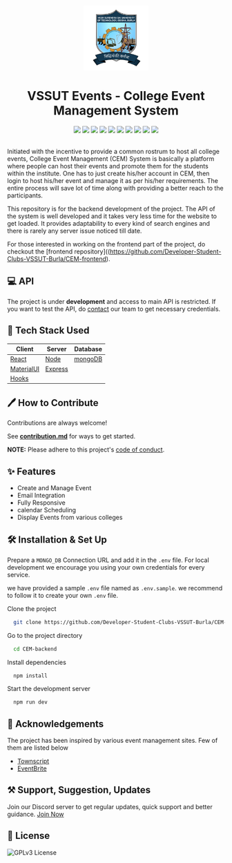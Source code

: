 
<div align="center">
  <img alt="Logo" src="./RepoAssets/VSSUT.png" width="150" />
  <h1>VSSUT Events - College Event Management System</h1>
</div>
<div align="center">
<img src="https://img.shields.io/github/workflow/status/Developer-Student-Clubs-VSSUT-Burla/CEM-backend/Node.js%20CI/main" />

<img src="https://img.shields.io/website?down_color=red&down_message=%F0%9F%98%95&up_message=ONLINE&url=https%3A%2F%2Fvssut-event.herokuapp.com%2F" />

<img src="https://img.shields.io/github/hacktoberfest/2021/Developer-Student-Clubs-VSSUT-Burla/CEM-backend?color=none" />

<img src="https://img.shields.io/github/issues/Developer-Student-Clubs-VSSUT-Burla/CEM-backend" />

<img src="https://img.shields.io/github/issues-pr/Developer-Student-Clubs-VSSUT-Burla/CEM-backend" />

<img src="https://img.shields.io/github/issues-pr-closed-raw/Developer-Student-Clubs-VSSUT-Burla/CEM-backend?color=none" />

<img src="https://img.shields.io/github/languages/top/Developer-Student-Clubs-VSSUT-Burla/CEM-backend" />

<img src="https://img.shields.io/github/languages/code-size/Developer-Student-Clubs-VSSUT-Burla/CEM-backend" />

<img src="https://img.shields.io/github/repo-size/Developer-Student-Clubs-VSSUT-Burla/CEM-backend" />

<img src="https://img.shields.io/tokei/lines/github/Developer-Student-Clubs-VSSUT-Burla/CEM-backend" />


</div> <br/>

Initiated with the incentive to provide a common rostrum to host all college events, College Event Management (CEM) System is basically a platform where people can host their events and promote them for the students within the institute. One has to just create his/her account in CEM, then login to host his/her event and manage it as per his/her requirements. The entire process will save lot of time along with providing a better reach to the participants.

This repository is for the backend development of the project. The API of the system is well developed and it takes very less time for the website to get loaded. It provides adaptability to every kind of search engines and there is rarely any server issue noticed till date.

For those interested in working on the frontend part of the project, do checkout the [frontend repository]((https://github.com/Developer-Student-Clubs-VSSUT-Burla/CEM-frontend).

## 💻 API

The project is under **development** and access to main API is restricted. If you want to test the API, do [contact](https://github.com/Developer-Student-Clubs-VSSUT-Burla) our team to get necessary credentials.


## 🔧 Tech Stack Used

|Client |Server |Database |
|-------|-------|---------|
|[React](https://reactjs.org/)  |[Node](https://nodejs.org/en/) |[mongoDB](https://www.mongodb.com/) |
|[MaterialUI](https://mui.com/) |[Express](https://expressjs.com/) |
|[Hooks](https://reactjs.org/docs/hooks-reference.html) |


## 🖊 How to Contribute

Contributions are always welcome!

See **[contribution.md](./contribution.md)** for ways to get started.

**NOTE:** Please adhere to this project's [code of conduct](https://github.com/Developer-Student-Clubs-VSSUT-Burla/CEM-backend/blob/main/contribution.md#code-of-conduct).

## ✨ Features

- Create and Manage Event
- Email Integration
- Fully Responsive
- calendar Scheduling
- Display Events from various colleges

## 🛠 Installation & Set Up

Prepare a `MONGO_DB` Connection URL and add it in the `.env` file. For local development we encourage you using your own credentials for every service.

we have provided a sample `.env` file named as `.env.sample`. we recommend to follow it to create your own `.env` file.


Clone the project

```bash
  git clone https://github.com/Developer-Student-Clubs-VSSUT-Burla/CEM-backend
```

Go to the project directory

```bash
  cd CEM-backend
```

Install dependencies

```bash
  npm install
```

Start the development server

```bash
  npm run dev
```


## 📢 Acknowledgements
The project has been inspired by various event management sites. Few of them are listed below
 - [Townscript](https://www.townscript.com/in/online)
 - [EventBrite](https://www.eventbrite.com/)


## ⚒ Support, Suggestion, Updates

Join our Discord server to get regular updates, quick support and better guidance.  [Join Now](https://discord.gg/whFTXghqdV)

## 📜 License

![GPLv3 License](https://img.shields.io/badge/License-GPL%20v3-yellow.svg)
